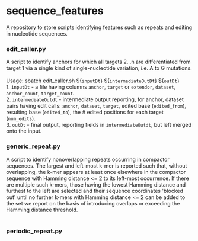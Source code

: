 # sequence_features
A repository to store scripts identifying features such as repeats and editing in nucleotide sequences.

### edit_caller.py
A script to identify anchors for which all targets 2...n are differentiated from target 1 via a single kind of single-nucleotide variation, i.e. A to G mutations. <br><br> Usage: sbatch edit_caller.sh ${```inputDt```} ${```intermediateOutDt```} ${```outDt```} <br> 1. ```inputDt``` - a file having columns ```anchor```, ```target``` or ```extendor```, ```dataset```, ```anchor_count```, ```target_count```. <br> 2. ```intermediateOutdt``` - intermediate output reporting, for anchor, dataset pairs having edit calls: 
```anchor```, ```dataset```, ```target```, edited base (```edited_from```), resulting base (```edited_to```), the # edited positions for each target (```num_edits```). <br> 3. ```outDt``` - final output, reporting fields in ```intermediateOutdt```, but left merged onto the input.

### generic_repeat.py
A script to identify nonoverlapping repeats occurring in compactor sequences. The largest and left-most k-mer is reported such that, without overlapping, the k-mer appears at least once elsewhere in the compactor sequence with Hamming distance <= 2 to its left-most occurrence. If there are multiple such k-mers, those having the lowest Hamming distance and furthest to the left are selected and their sequence coordinates 'blocked out' until no further k-mers with Hamming distance <= 2 can be added to the set we report on the basis of introducing overlaps or exceeding the Hamming distance threshold.   <br><br> 
### periodic_repeat.py
